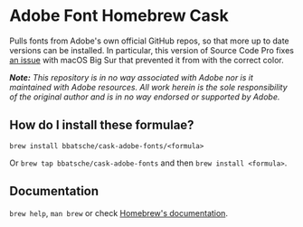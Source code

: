 # Adobe Font Homebrew Cask

Pulls fonts from Adobe's own official GitHub repos, so that more up to date versions can be installed. In particular, this version of Source Code Pro fixes [an issue](https://github.com/adobe-fonts/source-code-pro/issues/250) with macOS Big Sur that prevented it from with the correct color.

_**Note:** This repository is in no way associated with Adobe nor is it maintained with Adobe resources. All work herein is the sole responsibility of the original author and is in no way endorsed or supported by Adobe._

## How do I install these formulae?

`brew install bbatsche/cask-adobe-fonts/<formula>`

Or `brew tap bbatsche/cask-adobe-fonts` and then `brew install <formula>`.

## Documentation

`brew help`, `man brew` or check [Homebrew's documentation](https://docs.brew.sh).

